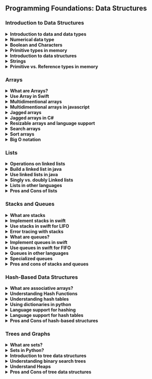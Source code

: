 ## Programming Foundations: Data Structures

### Introduction to Data Structures
<details>
    <summary><strong>Introduction to data and data types</strong></summary>
    <strong>Data Type:</strong> An attribute of data that describes the values it can have and how the data can be used
    <br>
    <br>
    Data is information that is stored or processed by a computer
    <br>
    <strong>Common Types of Data</strong>
    <br>
    <ul>
        <li>Numbers</li>
        <li>Letters</li>
        <li>True (1)</li>
        <li>False (0)</li>
    </ul>
</details>
<details>
    <summary><strong>Numerical data type</strong></summary>
    <strong>Two Types</strong>
    <ul>
        <li><strong>whole numbers: </strong>short - long - int</li>
        <li><strong>decimal numbers: </strong>double - float</li>
    </ul>
    <br>
    <strong>what the difference between each of these data types?</strong>
    <br>
    is the precision with which they store their values, in other words, <strong>the difference is the range of numerical values that data type can store.</strong>
    <br>
    <br>
    <strong>Whole Numbers</strong>
    <table>
        <tr>
            <td> Short </td>
            <td> -32,768 to 32,767 </td>
            <td> 16 bits </td>
        </tr>
        <tr>
            <td> Int </td>
            <td> ~-3 billion to ~2 billion </td>
            <td> 32 bits </td>
        </tr>
            <tr>
            <td> Long </td>
            <td> -(2^63)  to (2^63) </td>
            <td> 64 bits </td>
        </tr>
    </table>
    <br>
    <strong>decimal Numbers</strong>
    <table>
    <tr>
        <td> Float </td>
        <td> ~7 decimal digits </td>
        <td> 32 bits </td>
    </tr>
    <tr>
        <td> Double </td>
        <td> ~16 decimal digits </td>
        <td> 64 bits </td>
    </tr>
    </table>
    <br>
    <br>
    <strong>few examples of what storing various numbers</strong>
    <table>
        <tr>
            <td>Floats in Java</td>
            <td>float x = 10.0f;</td>
        </tr>
        <tr>
            <td>Numbers in Javascript</td>
            <td>var myNum = 29</td>
        </tr>
        <tr>
            <td>Doubles in Swift</td>
            <td>var myNum:Double = 10.24</td>
        </tr>
    </table>
    <br>
    <br>
    <strong>signed and unsigned data</strong>
    <br>
    <ul>
        <li><strong>signed data type</strong>can store the positive and negative numbers </li>
        <li><strong>unsigned data type</strong>can store only the positive</li>
    </ul>
    <br>
    byte is 8 bit => each byte can represent a letter
</details>
<details>
    <summary><strong>Boolean and Characters</strong></summary>
    A Boolean is a true or false value.
    <br>
    <strong>Boolean in C#:</strong>
    <br>
    bool isLightOn = false;
    <br>
    <br>
    <strong>Boolean in Python:</strong>
    <br>
    isLightOn = true;
    <br>
    <br>
    <strong>A character in c++:</strong>
    <br>
    char firstInitial = 'K';
    <br>
    <br>
    <strong>A character in Kotlin:</strong>
    <br>
    val firstInitial: char = 'K';
    <br>
    <br>
    <ul>
        <li>C++ the char takes (8 bits)</li>
        <li>Kotlin the char takes (16 bits)</li>
    </ul>
</details>
<details>
    <summary><strong>Primitive types in memory</strong></summary>
    <strong>Primitive Types</strong>
    <br>
    <ul>
        <li>ints</li>
        <li>doubles</li>
        <li>longs</li>
        <li>floats</li>
        <li>shorts</li>
        <li>booleans</li>
        <li>chars</li>
    </ul>
</details>
<details>
    <summary><strong>Introduction to data structures</strong></summary>
    <strong>Data Structures:</strong>is a collection with defined way of accessing and sorting items is referenced data types.
    <br>
    are containers they allow us to combine several pieces of data into a single structure
    <br>
    - have a specialized way and format of organizing and storing these pieces.
    - Data structures give us organization, storage, and access.
    <br>
    <br>
    <strong>Why use a data structure?</strong>
    <br>
    we could have created individual variables for every student and store the appropriate number of pets each student has in each variable
    <br>
    <strong>what exact size of data structure</strong>
    <br>
    depends allocated space for structure Number of piece of data size of each data piece
    <br>
    <ul>
        <li>int numberOfPetsForStudent1 = 0;</li>
        <li>int numberOfPetsForStudent2 = 1;</li>
        <li>int numberOfPetsForStudent3 = 0;</li>
    </ul>
    <br>
    when we try to do anything with that data like compute the average number of pets each student has or try to find out which value is most common <strong>it will be very difficult because the variables are not linked in any way</strong>
    <br>
    <strong>So we need data structures because they help us connect and group our data</strong>
    <br>
    <br>
    Different data structures are not only desiged to organize and store data to suit a specific purpose but also give a way to access and work with that data in an efficient manner
    <br>

> Data structures give us organization storage and access
</details>
<details>
    <summary><strong>Strings</strong></summary>
    <strong>String</strong>
    <ul>
        <li>Is a Referenced data type</li>
        <li>Is a data type composed of a sequence of characters.</li>
        <li>It's a data type that's built out of another data type.</li>
        <li>Its implemented with a data structure</li>
    </ul>
    <br>
    <br>
    <strong>String in javascript:</strong>
    <br>
    var name = "Jessican"
    <br>
    <br>
    <strong>String in Python:</strong>
    <br>
    name = 'Jessica'
    <br>
    <br>
    <strong>What Exact Size of Data Structure Depends On</strong>
    <ul>
        <li>Allocated space for structure</li>
        <li>Number of pieces of data</li>
        <li>Size of each data piece</li>
    </ul>
</details>
<details>
    <summary><strong>Primitive vs. Reference types in memory</strong></summary>
    primitive types that take up a specific amount of bits
    <br>
    <br>
    Data structures are different because the amount of space they take up often depends on how they are allocated, initialized and maintained
    <br>
    <br>
    <strong>Referenced Types (variableName -> memoryAddress -> value)</strong>
    <br>
    <ul>
        <li>Strings</li>
        <li>Data structures</li>
    </ul>
    <br>
    <strong>Primitive Types (variableName -> data)</strong>
    <br>
    <ul>
        <li>int</li>
        <li>boolean</li>
        <li>character</li>
        <li>float</li>
        <li>double</li>
        <li>short</li>
        <li>long</li>
    </ul>
    <br>
    Each Programming language determines what access you have to memory management tools
    <br>
    C++ (manage pointers, memory, and data)
</details>

### Arrays
<details>
    <summary><strong>What are Arrays?</strong></summary>
    <strong>Array:</strong> Collection of elements, where each item is identified by an index or key
    <br>
    <strong>Data Structure:</strong>A Collection with a defined way of accessing and storing items
</details>
<details>
    <summary><strong>Use Array in Swift</strong></summary>

```
var perStudentPetCount = [0, 1, 2, 3, 0, 2, 6, 2, 3, 1, 2, 3, 4, 0, 1, 2, 1, 0]
var numOfStudent = perStudentPetCount.count


print(perStudentPetCount[2])
// print(perStudentPetCount[200])
print(numOfStudent)


// for loop example
var sum = 0
for individualPetCount in perStudentPetCount {
    sum = sum + individualPetCount
}
print(sum)


var average = sum / numOfStudent
print(average)
```
<br>
    every element in the array have an unique index the index start from 0
</details>
<details>
    <summary><strong>Multidimentional arrays</strong></summary>
    <br>
    with multidimentional array we can add the diemension of a column
    <br>
    <strong>Appetizers:</strong> Salad - Soup - Cheese Plate
    <br>
    <strong>Main Courses:</strong> Chicken - Salmon - Lasagna
    <br>
    <br>
    <table>
        <tr>
            <td>(0,0)</td>
            <td>(0,1)</td>
            <td>(0,2)</td>
        </tr>
        <tr>
            <td>(1,0)</td>
            <td>(1,1)</td>
            <td>(1,2)</td>
        </tr>
    </table>
    <br>
     2d array is an array and every element in the array is an array itself The rule is that every inner array must have the same number of elements
</details>
<details>
    <summary><strong>Multidimentional arrays in javascript</strong></summary>

```
const dinnerChoices = [
    ["salad", "soup", "cheese plate"],
    ["Chicken", "Salmon", "Lasagna"],
]

let appIndex = 0
let mainDishIndex = 1

const firstApp = dinnerChoices[appIndex][0]
const secondApp =  dinnerChoices[appIndex][1]
const thirdMainDish = dinnerChoices[mainDishIndex][2]

console.log(firstApp)
console.log(secondApp)
console.log(thirdMainDish)

dinnerChoices[mainDishIndex][0] = "steak"
console.log(dinnerChoices[mainDishIndex][0])


console.log(dinnerChoices)
```
</details>
<details>
    <summary><strong>Jagged arrays</strong></summary>
    A jagged array can have elements of different dimensions and sizes
    <br>
    like multidimensional array but each inner array can have different number of elements
    <br>
    this means that if we're iterating through the array we'll need to access the length of each individual array because their sizes can be different.
</details>
<details>
    <summary><strong>Jagged arrays in C#</strong></summary>

```
using System;

class Program
{
    static void Main()
    {
        int[][] jagged = new int[3][];

        // set row 0
        jagged[0] = new int[2];
        jagged[0][0] = 8;
        jagged[0][1] = 10;

        // set row 1
        jagged[1] = new int[9];

        // set row 2
        jagged[2] = new int[4] {20, 30, 40, 50};

        Console.WriteLine("At row, col 0: " + jagged[2][0]);
        Console.WriteLine("At row, col 0: " + jagged[2][3]);

    }
}
```
</details>
<details>
    <summary><strong>Resizable arrays and language support</strong></summary>
    <strong>Java, C++</strong>
    <br>
    Basic arrays cannot be resized
    <br>
    <br>
    <strong>Ruby, Javascript</strong>
    <br>
    Basic arrays can be resized
    <br>
    <br>
    <strong>Java</strong>
    <br>
    <ul>
        <li><strong>Immutable:</strong> basic array data</li>
        <li><strong>Mutable:</strong> java classes give us resizable versions</li>
        <li><strong>ArrayList:</strong> comes with extra functionality</li>
    </ul>
    <br>
    <br>
    <strong>ArrayList and Data</strong>
    <br>
    <ul>
        <li>An arrayList is an array under the surface</li>
        <li>Fouce less on maintaining data structures and more on creating</li>
    </ul>
    <br>
    myArrayList.add(2, 10) --> insert the value 10 at index 2
    <br>
    <br>
    <strong>Add, push</strong> Adding to the back of the array
    <br>
    <strong>Remove, pop</strong> Removing from the back of the array
    <br>
    <br>
    <strong>Insert Functionality in Non-mutable Arrays</strong>
    <br>
    <table>
        <tr>
            <td><strong>Basic array in big enough</strong></td>
            <td><strong>Basic array is not big enough</strong></td>
        </tr>
        <tr>
            <td>Items are shuffeld down and new item is added</td>
            <td>All contents copied into a new, bigger basic array, and new items are also copied over with it</td>
        </tr>
    </table>
</details>
<details>
    <summary><strong>Search arrays</strong></summary>
    <strong>Input:</strong> object
    <br>
    <strong>Output:</strong> true/flase value or index
    <br>
    <br>
    <strong>How can we search?</strong>
    <br>
    <ul>
        <li>Check every item</li>
        <li>if match, return true</li>
        <li>If no match (after searching the entire structure), return false</li>
    </ul>
    <br>
    <strong>Example: Java</strong>
    <br>

```
Linear Search / Brute Force soultion in java
for (int i = 0; i < array.length; i++) {
    if item == array[i]{
        return true;
    }
    return false;
}
```
<br>
    <br>
    <strong>Array Search Reminders</strong>
    <br>
    <ul>
        <li>Linear search occurs behind the scences</li>
        <li>indexOf has no information about your data</li>
        <li>Check every element</li>
    </ul>
</details>
<details>
    <summary><strong>Sort arrays</strong></summary>
    <strong>Sorting with Programming Language</strong>
    <br>
    <ul>
        <li>Call sorting function to your collection of object</li>
        <li>Pass your data structure as a parameter to a sorting function</li>
    </ul>
    <br>
    when sorting objects you must define which attribute the objects will be sorted accordingly  this called Defining a comparator to sort
</details>
<details>
    <summary><strong>Big O notation</strong></summary>
    <strong>Big O Notation</strong> Notation used to describe the performance or complexity of an algorithm
    <br>
    classifies performance as the input size grows
    <br>
    "O" indicate the order of operation: time scale to perform an operation
    <br>
    It usually describes the worst case scenario of how long it takes to perform a given operation.
    <br>
    Many algorithms and data structures have more than one O inserting data, searching for data, deleting data, etc.
    <br>
    <br>
    <strong>Operations</strong>
    <br>
    <ul>
        <li>Access</li>
        <li>Updated</li>
        <li>Insert</li>
        <li>Search</li>
        <li>Delete</li>
        <li>Sort</li>
    </ul>
    <br>
    <strong>O(1) Time</strong>
    <br>
    <ul>
        <li>Consisitent duraiton of algorithm execution in same time (or space) regardless of the size of the input </li>
        <li>Also called "constant time"</li>
    </ul>
    <br>
    <strong>Outcomes: Insertion</strong>
    <br>
    Best-case-scenario --> Large enough array --> O(1) time (Constant time)
    <br>
    Worst-case-scenario --> Array is full --> O(n) time (linear time)
    <br>
    <br>
    <strong>Outcomes: Search</strong>
    <br>
    Best-case-scenario --> Compare to item --> O(1) time (Constant time)
    <br>
    Worst-case-scenario --> item does not exist --> O(n) time (linear time)
    <br>
    <br>
    <strong>Outcomes: Deletion</strong>
    <br>
    Best-case-scenario --> Locate and delete item --> O(1) time (Constant time)
    <br>
    Worst-case-scenario --> Search, then locate then delete item--> O(n) time (linear time)
    <br>
    <br>
    <strong>Sorting</strong>
    <br>
    <ul>
        <li>Insetion sort</li>
        <li>Merge sort</li>
        <li>Heap sort</li>
        <li>Bubble sort</li>
        <li>Bucket sort</li>
        <li>Radix sort</li>
    </ul>
</details>

### Lists
<details>
    <summary><strong>Operations on linked lists</strong></summary>
    <ul>
        <li>
          <strong>Add</strong>
          <br>
           To add an item, it's easiest to insert at the back or front of the list.
          <br>
           When inserting at the front, we can initialize the new node with the appropriate data and set the new node's next pointer to point to the first node.
          <br>
           When inserting at the back of the list, we take the last node of the list and set its next pointer to our new node.
          <br>
        </li>
        <li>
            <strong>Access</strong>
            <br>
            To access an item, we don't have to have an index like we do with an array.
            <br>
            This means we have to follow the pointers until we find the item we want to access.
        </li>
        <li>
            <strong>Delete</strong>
            <br>
            To delete an item, we first have to find the item and then, update the next pointer of the node preceding and following that node.
        </li>
        <li>
            <strong>Search</strong>
            <br>
            to search for an item We have to traverse through the entire list to find anode with a specific value or find out that the data does not even exist in the list.
        </li>
        <li>
            <strong>Insert</strong>
            <br>
            Let's say we wanted to add a train car somewhere else in the list.
            <br>
            We'd have to follow the pointers to that specific place and then update the pointers so that the previous train car points to our new train car and our new train car points to the next element.
        </li>
    </ul>
    <br>
    <strong>linked list:</strong>the elements of a linked list are not stored at contiguous locations. Instead, we link the elements using pointers.
    <br>
    is a linear collection of data elements called nodes contain reference to the next node in the list Hold whatever data the application needs
    <br>
    <br>
    <strong>node:</strong>contains data and a pointer to the next node the first item you add to the list called the head
</details>
<details>
    <summary><strong>Build a linked list in java</strong></summary>

```
// Linked List
public class LinkedListFromScratch {
    Node head;

    public void add(int data) {
        // LL is empty
        if (this.head == null){
            this.head = new Node(data);
        } else {
        // LL is not empty
            Node nodeToAdd = new Node(data);
            nodeToAdd.next = this.head;
            this.head = nodeToAdd;
        }
    }

    public static void main(String[] args) {
        LinkedListFromScratch myList = new LinkedListFromScratch();
        myList.add(10);
        myList.add(18);
        System.out.println(myList.head.data);
        System.out.println(myList.head.next.data);
    }
}

// Node
class Node {
    int data;
    Node next;

    Node(int d) {this.data = d; }
}
```
</details>
<details>
    <summary><strong>Use linked lists in java</strong></summary>

```
import java.util.LinkedList;

public class MyClass {
    public static void main(String args[]) {
        LinkedList travelBucketList = new LinkedList();

        // Add Items
        travelBucketList.add("santorini, Greece");
        travelBucketList.addFirst("Barcelona, Spain");
        travelBucketList.addLast("Tokyo, Japan");
        travelBucketList.add(2, "Galapagos Islands, Ecuador");
        System.out.println(travelBucketList);

        // Access
        System.out.println(travelBucketList.get(2));
        System.out.println(travelBucketList.getFirst());


        System.out.println(travelBucketList.contains("Barcelona, Spain"));

        // Remove Items
        travelBucketList.removeFirst();
        travelBucketList.removeLast();
        System.out.println(travelBucketList);

        travelBucketList.remove("santorini, Greece");
        travelBucketList.remove(0);
        System.out.println(travelBucketList);

    }
}
```
</details>
<details>
    <summary><strong>Singly vs. doubly Linked lists</strong></summary>
    <strong>Singly Linked</strong> they only have a pointer pointing to the next node in the list. with only a next pointer you can only traverse forward through a list you cannot go backwards
    <br>
    <strong>each item has point to the next item in the list</strong>
    <br>
    <br>
    <strong>doubly Linked</strong> we have a next and previous pointer and we can go through the list forward or backward
    <br>
    <strong>each item in the list has two pointers to the next and previous element </strong>
</details>
<details>
    <summary><strong>Lists in other languages</strong></summary>
    <strong>Java</strong>
    <br>
    <strong>java.util package</strong>
    <br>
    <ul>
        <strong>List interface</strong>
        <li>ArrayList class</li>
        <li>LinkedList class</li>
    </ul>
    <br>
    <br>
    <strong>ArrayList</strong>
    <br>
    <ul>
        <li>Has behavior of a list on the surface</li>
        <li>Stored as an array under the hood</li>
    </ul>
    <br>
    <br>
    <strong>C#</strong>
    <br>
    <ul>
        <strong>Systems.Collections</strong>
        <li>LinkedList</li>
    </ul>
    <br>
    <br>
    No built-in linked lists for swift, Ruby, and javascript
    <br>
    <br>
    <strong>Python</strong>
    <br>
    <ul>
        <li>Lists are resible arrays</li>
        <li>No built-in linked list implementaion</li>
    </ul>
</details>
<details>
    <summary><strong>Pros and Cons of lists</strong></summary>
    <strong>inserting and deleting</strong>
    <br>
    elements can be easily [inserted] and [removed] with O(1) performance
    <br>
    This is because linked lists have next pointers and do not need to be stored contiguously in memory
    <br>
    underlying memory doesn't need to be reorganized
    <br>
    <br>
    <strong>Cons:</strong>
    <br>
    <ul>
        <li>
            <strong>Access</strong>
            Can't do constant-time random item access
            <br>
            Item lookup[Access] is linear in time complexity (O(n))
            <br>
            because items don't have index or even keywords
        </li>
        <li>
            <strong>Updating</strong>
            take O(n) time
            <br>
            because we need to find the appropriate node and then update its value.
        </li>
        <li>
            <strong>Searching and deleting</strong>
            take linear, or O of N time in the worst case,
            <br>
            because we have to search for the element in order to find it, access it, and delete it
        </li>
    </ul>
    <br>
    Sorting: Merge sort is often preferred for sorting a linked list.
    <br>
    Other algorithms, such as quick sort and heap sort are not ideal because linked lists have slow, random access performance.
    <br>
    <br>
    In random access, we should be able to say an index and get the item at that slot immediately, like in array.
</details>

### Stacks and Queues
<details>
    <summary><strong>What are stacks</strong></summary>
    <strong>Stacks</strong> is an ordered series of objects just like a list but its intended use is slightly different we push objectives on to the stack and pop objects off of it
    <br>
    collection that support push and pop operations
    <br>
    stacks are great for programs where you need to reverse things
    <br>
    Stacks are also good for keeping track of state as things are pushed on and popped off the stacks
    <br>
    <strong>(LIFO)</strong> Last in, First out -> The last item pushed is the first one popped
    <br>
    <br>
    if you wanted to add or remove from the bottom of the stack, you would have to lift the entire stack in order to add that item.
    <br>
    This is why for stacks we add and remove from the top.
    <br>
    <br>
    <strong>stacks Uses</strong>
    <br>
    <ul>
        <li>Expression processing </li>
        <li>Backtracking: browser back stack, for example Error tracing </li>
    </ul>
    <br>
    <strong> Stacks are great for </strong>
    <br>
    <ul>
        <li>Reversing things </li>
        <li>Keeping track ot state </li>
        <li>Add/remove from the back of structure </li>
    </ul>
</details>
<details>
    <summary><strong>Implement stacks in swift</strong></summary>
    <strong>How do stacks work in code?</strong>
    <br>
    Stacks are essentially an ordered list with a specific wat of adding and removing items you can only add and remove from the top
</details>
<details>
    <summary><strong>Use stacks in swift for LIFO</strong></summary>

```
class Stack {
    var stackArray = [String]()

    // Push
    func push(item:String) {
        self.stackArray.append(item)
    }

    // Pop
    func pop()->String? {
        if self.stackArray.last != nil {
            let lastString = self.stackArray.last
            self.stackArray.removeLast()
            return lastString!
        } else {
            return nil
        }
    }

    // Peek
    func peek() -> String? {
        if self.stackArray.last != nil {
            return self.stackArray.last
        } else {
            return nil
        }
    }
}


var deck:Stack = Stack()

deck.push(item: "Heart : Queen")
deck.push(item: "Spade : Jake")
deck.push(item: "Heart : 9")
deck.push(item: "Diamond : 4")
print(deck.peek()!)
print(deck.peek()!)

var firstItemPopped = deck.pop()
var secondItemPopped = deck.pop()
print(firstItemPopped!)
print(secondItemPopped!)
```

</details>
<details>
    <summary><strong>Error tracing with stacks</strong></summary>
    <strong>Runtime stack keeps track of variables</strong> you currently have acces to and what subroutine or function you are in, whenever you get an error, an error message coming from the runtime stack usually appears and <strong>you can retrace your steps and find the error in your code</strong>
    <br>

```
import java.util.Stack;
public class MyClass {
    public static void main(String args[]){
        Stack myStack = new Stack();
        myStack.push("hi");
        myStack.pop();
        myStack.pop();
    }
}
```
</details>
<details>
    <summary><strong>What are queues?</strong></summary>
    <strong>Queues</strong> it is designed to have elements inserted at the end of the queue and elements removed from the beginning of the queue
    <br>
    collection that supports adding and removing - follow FIFO  rule - first in first out - first item added is the first item out
    <br>
    <br>
    <strong>Enqueue</strong> is when an item is added to a list
    <br>
    <strong>Dequeue</strong> is when an item is removed from the list
    <br>
    <strong>Peek</strong>See the first item in the queue without removing it
</details>
<details>
    <summary><strong>Implement queues in swift</strong></summary>
    <strong>Stack Functionality</strong>
    <ul>
        <li>Use the tools from the language</li>
        <li>Decide how the queue is implemented</li>
        <li>implement your own</li>
    </ul>
</details>
<details>
    <summary><strong>Use queues in swift for FlFO</strong></summary>

```
class Queue {
    var queueArray = [String]()

    // enqueue
    func enqueue(item:String) {
        self.queueArray.append(item)
    }

    // Pop
    func dequeue()->String? {
        if self.queueArray.first != nil {
            let firstString = self.queueArray.first
            self.queueArray.removeFirst()
            return firstString!
        } else {
            return nil
        }
    }

    // peek
    func peek() -> String? {
        if self.queueArray.first != nil {
            return self.queueArray.first
        } else {
            return nil
        }
    }
}


var myQueue = Queue()
myQueue.enqueue(item: "peggy")
myQueue.enqueue(item: "Larry")
myQueue.enqueue(item: "Serena")

print(myQueue.peek()!)
print(myQueue.peek()!)
var firstToLeave = myQueue.dequeue()
print(myQueue.peek()!)
```
</details>
<details>
    <summary><strong>Queues in other languages</strong></summary>
    <strong>C#</strong>
    <br>
    <ul>
        <li>Enqueue and dequeue</li>
    </ul>
    <br>
    <strong>Python</strong>
    <br>
    <ul>
        <li>put()</li>
        <li>get()</li>
    </ul>
    <br>
    <strong>Ruby and Javascript</strong>
    <br>
    <ul>
        <li>Dynamic arrays</li>
    </ul>
    <strong>C++</strong>
    <br>
    <ul>
        <li>push_back</li>
        <li>pop_front</li>
    </ul>
    <br>
</details>
<details>
    <summary><strong>Specialized queues</strong></summary>
    <strong>Priority Queue</strong>
    <br>
    <ul>
        <li>Each element has a priority associated with it</li>
        <li>if you add multiple items that have the same priority, they will queue as normal first-in, first-out order Not supported in all languages </li>
    </ul>
    <br>
    Java has priority queues
    <br>
    C++ has a priority container
    <br>
    <br>
    <storng>D-E-Q-U-E-K -> Double-ended queue</storng>
    <ul>
        <li>double-ended queue is like having a stack and a queue at the same time.</li>
        <li>have a collection of items and we can add new items to this, but we can choose to add and remove from either end.</li>
        <li>restriction is we can't remove from anywhere else in the collection. </li>
    </ul>
    <br>
    <br>
    Items can be added or removed from either end
    <br>
    <br>
    <strong>D-E-Q-U-E-K vs. DEQUEUE</strong>
    <br>
    <ul>
        <li>DEQUEK is a noun</li>
        <li>DEQUEUE is a verb</li>
    </ul>
    <br>
    <strong>D-E-Q-U-E-K Implementaion</strong>
    <br>
    <ul>
        <li>Java has an interface</li>
        <li>C++ has a container</li>
        <li>Python has a class</li>
        <li>No option in Ruby or .NET, but you can use linked lists or dynamic arrays as alternatives</li>
    </ul>

</details>
<details>
    <summary><strong>Pros and cons of stacks and queues</strong></summary>
    <strong>What Stack Are Great For</strong>
    <br>
    <ul>
        <li>Reversing things</li>
        <li>Keeping track of state</li>
        <li>Add/remove from back of a structure</li>
    </ul>
    <br>
    Stacks are best to help keep state
    <br>
    Stacks are advantageous for last in, first out
    <br>
    Queue are advantageous for first in, first out (FLFO)
</details>


### Hash-Based Data Structures

<details>
    <summary><strong>What are associative arrays?</strong></summary>
    <strong>Associative Array:</strong> Collection of key-value parirs
    <br>
    Example: Sacramento: California
    <br>
    <br>
    <strong>Associated Array Rules</strong>
    <br>
    <ul>
        <li>Key-Value paris are bound together</li>
        <li>Each key must be unique</li>
        <li>Order isn't important</li>
        <li>Values are accessed with the key</li>
        <li>Values do not need to be unique</li>
    </ul>
</details>
<details>
    <summary><strong>Understanding Hash Functions</strong></summary>
    <strong>Hashing:</strong> is a way of taking some raw data and mixing it together to form a smaller single piece of data
    <br>
    <strong>Hash Inputs</strong>
    <br>
    <ul>
        <li>Characters</li>
        <li>Objects</li>
        <li>Numbers</li>
    </ul>
    <br>
    <strong>what's so great about hash function? </strong>
    <br>
    hash function are not reversible they are one way.
    <br>
    This means you cannot feed the hash value into another function and get the original data back
    <br>
    <br>
    <strong>Benefite of Hashing</strong>
    <br>
    Example: let's say a bank has database of a bunch of usernames and passwords. then a hacker comes along and somehow gains access to the database and has access to this information. Obviously this would be very bad if the passwords were stored in plain text because now the hacker would have direct access to everyone's login information.
    <br>
    However, as a security measure you could store a hash of the passwords instead. then when someone logs in, you could put their password, the series of characters, through the hash function and see if the resulting hash value matches the hash value you have stored in the database
    <br>
    <br>
    <strong>ASCII:</strong> Numerical representation of text characters
    <br>
    Example: T = 116,  W = 119
    <br>
    <br>
    <strong>Collision:</strong> Anytime two inputs produce the same hash value - when two keys have the same hash value
    <br>
    <br>
    <strong>How Hashing Works</strong>
    <br>
    <ul>
        <li>Password: twentytwoever</li>
        <li>ASCII Value: 1463   </li>
    </ul>
</details>
<details>
    <summary><strong>Understanding hash tables</strong></summary>
    <strong>A Hash Table</strong> is an implementaiton of the <strong>associative array abstract data structure</strong>
    <br>
    <br>
    <strong>Adding Key-Value Paris</strong>
    <br>
    <ul>
        <li>Always added as a set</li>
        <li>
            Keywords vary be language
            <ul>
                <li>Put</li>
                <li>Add</li>
                <li>Insert</li>
            </ul>
        </li>
    </ul>
    <br>
</details>
<details>
    <summary><strong>Using dictionaries in python</strong></summary>

```
statusToCapitals = {}

statusToCapitals["Texas"] = "Austing"
statusToCapitals["New York"] = "Albany"

print(statusToCapitals["New York"])
```
</details>
<details>
    <summary><strong>Language support for hashing</strong></summary>
    <strong>Hashing in Various Languages</strong>
    <br>
    <table>
        <tr>
            <td>Java</td>
            <td>hashCode function</td>
        </tr>
        <tr>
            <td>Swift</td>
            <td>hashValue property</td>
        </tr>
        <tr>
            <td>.Net</td>
            <td>GetHashCode function</td>
        </tr>
        <tr>
            <td>Python</td>
            <td>GetHashCode function</td>
        </tr>
        <tr>
            <td>Ruby</td>
            <td>GetHashCode function</td>
        </tr>
        <tr>
            <td>Javascript with Node.js</td>
            <td>npm install an appropraite module</td>
        </tr>
    </table>
    <br>
    A hash value is based on what it means for two objects to be equal
</details>
<details>
    <summary><strong>Language support for hash tables</strong></summary>
    <strong>Hash Tables across Languages</strong>
    <br>
    <ul>
        <li>Python: dict type</li>
        <li>Swift: dictionaries</li>
        <li>Ruby: hash class</li>
        <li>Javascript: Objects as associative arrays</li>
        <li>C#/.NET: hash table in System.Collections</li>
        <li>Java: hash table and hash map collecitons</li>
    </ul>
</details>
<details>
    <summary><strong>Pros and Cons of hash-based structures</strong></summary>
    Hash map operations always take the same amount of time, regardless of the size of the hash table
    <br>
    <strong>Hash Map Operations</strong>
    <br>
    <ul>
        <li>Search: O(1)</li>
        <li>Insertion: O(1)</li>
        <li>Deletion: O(1)</li>
    </ul>
    <br>
    Hash tables are excellect at managing many key-value pairs and volatile data
    <br>
    for small datasets, arrays are usually more efficient hash tables don't order entries in predictable way
    <br>
    <strong>Advantages:</strong>
    <br>
    <ul>
        <li>every item have a key. </li>
        <li>a key that allows us to access our data in a meaningful way.</li>
        <li>Key-value pair are bound together.</li>
        <li>key-to-value mapping are unique.</li>
        <li>value do not accessed with the key.</li>
        <li>Keys are mapped to data values by using a hash to compute an index value.</li>
        <li>hash tables are typically are usually more efficient.</li>
        <li>Order Isn't important.</li>
    </ul>
</details>

### Trees and Graphs

<details>
    <summary><strong>What are sets?</strong></summary>
    <strong>Set</strong>
    <ul>
        <li>A collection of unique items</li>
        <li>Order doesn't matter</li>
        <li>None of the elements are duplicated</li>
    </ul>
    <br>
    1. Take an object
    <br>
    2. Hash the object
    <br>
    3. Store the object using the index
    <br>
    <strong>Membership</strong>
    <br>
    typesOfClothing = {pants, shirts, skirts, shorts}
    <br>
    <br>
    <strong>Implementation</strong>
    <br>
    <ul>
        <li>Array (linear search)</li>
        <li>Linked list (travers)</li>
    </ul>
    <br>
    <br>
    <strong>Why use sets ?</strong>
    <br>
    sets are a way of grouping things with a common property.
    <br>
    <strong>Implementation</strong>
    <br>
    sets are actually using the same idea of hash tables most of the time.
    <br>
    Instead of hashing a key to store a separate value object, when you're using a set, the key is the value.
    <br>
    We don't have two pieces of information, we're just adding one.
    <br>
    So a set works by taking an object, hashing it, and then using the generated index to store the object itself.
    <br>
    Then, to check membership, to find out if we already know about a particular object, we just repeat the process and see if this object is already stored.
    <br>
    We only care about membership, if the object is already in the set.
    <br>
    In checking to see if an object is in the set, we already need to have the object itself,which is why we never use sets for retrieval of data.
</details>
<details>
    <summary><strong>Sets in Python?</strong></summary>

```
primaryColors = frozenset(["red", "blue", "yellow"])

color = "green"

if color.lower() in primaryColors:
    print(color + " is a primary color")
else:
    print(color + " is not a primary color")

letters = set(['a', 'b'])
letters.add('c')
print(letters)
```
</details>
<details>
    <summary><strong>Introduction to tree data structures</strong></summary>
    <strong>A tree data structure </strong>
    <br>
    Like a linked list, a tree data structure contains nodes but it's really a collection of nodes.
    <br>
    The main difference is that the nodes in the tree might be linked to one, two or more nodes.
    <br>
    the root is the parent of both of these child nodes and the root itself has no parent.
    <br>
    child nodes with the same parent are siblings
    <br>
    <br>
    <strong>What Each Node Can have</strong>
    <br>
    <ul>
        <li>Many children</li>
        <li>Just one child</li>
        <li>No children</li>
    </ul>
    <br>
    <br>
    <strong>Pros: </strong>
    <br>
    If your data has an order and you will be inserting, deleting, searching and accessing items a lot, then binary search trees are great.
    <br>
    <img src="https://drive.google.com/file/d/1JbJWDkD0fItOcHSGMu69jnFws9J-IuIM/view?usp=sharing">
</details>
<details>
    <summary><strong>Understanding binary search trees</strong></summary>
    Binary search trees are used to implement another data structure
    <br>
    <ul>
        <li>C++: sets are implemented with BSTs</li>
        <li>C#, .NET: sorted dictionaires are implemented with BSTs</li>
        <li>Java: TreeMap implemented with a red-black tree</li>
        <li>Javascript, Ruby, Python: Third-party implementations available</li>
    </ul>
</details>
<details>
    <summary><strong>Understand Heaps</strong></summary>
    <strong>Heap:</strong> A data structure implemented as a binary tree
    <br>
    binary tree is where each parent had a maximum of two direct child nodes
    <br>
    <strong>What makes a heap special?</strong>
    <br>
    heaps are collection of objects, as we add items to the heap, they are always top to bottom, left to right
    <br>
    <strong>Priority Queue</strong>
    <br>
    <ul>
        <li>Order doesn't matter</li>
        <li>Heaps are used to implement</li>
    </ul>
</details>
<details>
    <summary><strong>Pros and Cons of tree data structures</strong></summary>
    Binary Search Tree: maintain sorted order while staying fast for insertion, deletion, and accessing
    <br>
    Heaps: great for priority queues
    <ul>
        <li>Find min/max: 0(1)</li>
        <li>Insert: 0(log(N))</li>
        <li>Search: 0(N)</li>
        <li>Delete: 0(N)</li>
    </ul>
</details>

